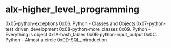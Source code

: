 # alx-higher_level_programming
0x05-python-exceptions
0x06. Python - Classes and Objects
0x07-python-test_driven_development
0x08-python-more_classes
0x09. Python - Everything is object
0x1A-hash_tables
0x0B-python-input_output
0x0C. Python - Almost a circle
0x0D-SQL_introduction